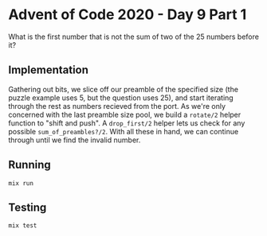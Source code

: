# Advent of Code 2020 - Day 9 Part 1

What is the first number that is not the sum of two of the 25 numbers before
it?

## Implementation

Gathering out bits, we slice off our preamble of the specified size (the puzzle
example uses 5, but the question uses 25), and start iterating through the rest
as numbers recieved from the port. As we're only concerned with the last
preamble size pool, we build a `rotate/2` helper function to "shift and push".
A `drop_first/2` helper lets us check for any possible `sum_of_preambles?/2`.
With all these in hand, we can continue through until we find the invalid
number.

## Running

`mix run`

## Testing

`mix test`
